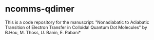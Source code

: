 # ncomms-qdimer
This is a code repository for the manuscript:    "Nonadiabatic to Adiabatic Transition of Electron Transfer in Colloidal Quantum Dot Molecules"    by B.Hou, M. Thoss, U. Banin, E. Rabani*
